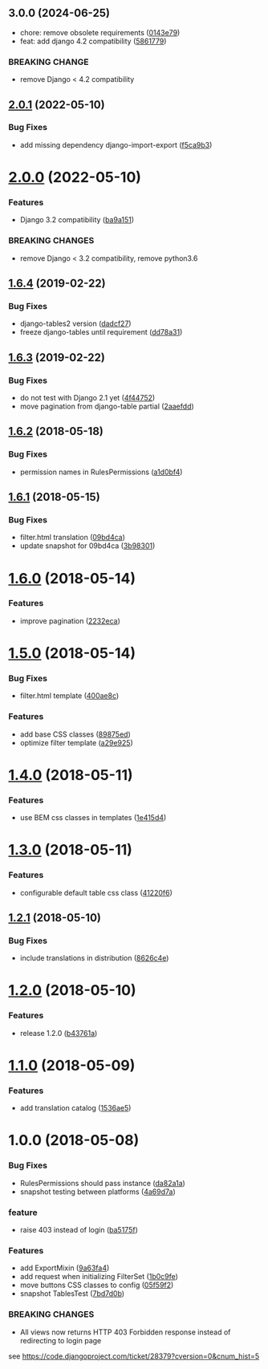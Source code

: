 ## 3.0.0 (2024-06-25)

* chore: remove obsolete requirements ([0143e79](https://github.com/bmihelac/django-cruds-mixins/commit/0143e79))
* feat: add django 4.2 compatibility ([5861779](https://github.com/bmihelac/django-cruds-mixins/commit/5861779))


### BREAKING CHANGE

* remove Django < 4.2 compatibility


## [2.0.1](https://github.com/bmihelac/django-cruds-mixins/compare/v2.0.0...v2.0.1) (2022-05-10)


### Bug Fixes

* add missing dependency django-import-export ([f5ca9b3](https://github.com/bmihelac/django-cruds-mixins/commit/f5ca9b3dc55eb40bc1496076fa0bb4df8c3b66ed))

# [2.0.0](https://github.com/bmihelac/django-cruds-mixins/compare/v1.6.4...v2.0.0) (2022-05-10)


### Features

* Django 3.2 compatibility ([ba9a151](https://github.com/bmihelac/django-cruds-mixins/commit/ba9a15180c3c0ddaea7bdcbe80f9f8fdcc30a4eb))


### BREAKING CHANGES

* remove Django < 3.2 compatibility, remove python3.6

## [1.6.4](https://github.com/bmihelac/django-cruds-mixins/compare/v1.6.3...v1.6.4) (2019-02-22)


### Bug Fixes

* django-tables2 version ([dadcf27](https://github.com/bmihelac/django-cruds-mixins/commit/dadcf27))
* freeze django-tables until requirement ([dd78a31](https://github.com/bmihelac/django-cruds-mixins/commit/dd78a31))

## [1.6.3](https://github.com/bmihelac/django-cruds-mixins/compare/v1.6.2...v1.6.3) (2019-02-22)


### Bug Fixes

* do not test with Django 2.1 yet ([4f44752](https://github.com/bmihelac/django-cruds-mixins/commit/4f44752))
* move pagination from django-table partial ([2aaefdd](https://github.com/bmihelac/django-cruds-mixins/commit/2aaefdd))

<a name="1.6.2"></a>
## [1.6.2](https://github.com/bmihelac/django-cruds-mixins/compare/v1.6.1...v1.6.2) (2018-05-18)


### Bug Fixes

* permission names in RulesPermissions ([a1d0bf4](https://github.com/bmihelac/django-cruds-mixins/commit/a1d0bf4))

<a name="1.6.1"></a>
## [1.6.1](https://github.com/bmihelac/django-cruds-mixins/compare/v1.6.0...v1.6.1) (2018-05-15)


### Bug Fixes

* filter.html translation ([09bd4ca](https://github.com/bmihelac/django-cruds-mixins/commit/09bd4ca))
* update snapshot for 09bd4ca ([3b98301](https://github.com/bmihelac/django-cruds-mixins/commit/3b98301))

<a name="1.6.0"></a>
# [1.6.0](https://github.com/bmihelac/django-cruds-mixins/compare/v1.5.0...v1.6.0) (2018-05-14)


### Features

* improve pagination ([2232eca](https://github.com/bmihelac/django-cruds-mixins/commit/2232eca))

<a name="1.5.0"></a>
# [1.5.0](https://github.com/bmihelac/django-cruds-mixins/compare/v1.4.0...v1.5.0) (2018-05-14)


### Bug Fixes

* filter.html template ([400ae8c](https://github.com/bmihelac/django-cruds-mixins/commit/400ae8c))


### Features

* add base CSS classes ([89875ed](https://github.com/bmihelac/django-cruds-mixins/commit/89875ed))
* optimize filter template ([a29e925](https://github.com/bmihelac/django-cruds-mixins/commit/a29e925))

<a name="1.4.0"></a>
# [1.4.0](https://github.com/bmihelac/django-cruds-mixins/compare/v1.3.0...v1.4.0) (2018-05-11)


### Features

* use BEM css classes in templates ([1e415d4](https://github.com/bmihelac/django-cruds-mixins/commit/1e415d4))

<a name="1.3.0"></a>
# [1.3.0](https://github.com/bmihelac/django-cruds-mixins/compare/v1.2.1...v1.3.0) (2018-05-11)


### Features

* configurable default table css class ([41220f6](https://github.com/bmihelac/django-cruds-mixins/commit/41220f6))

<a name="1.2.1"></a>
## [1.2.1](https://github.com/bmihelac/django-cruds-mixins/compare/v1.2.0...v1.2.1) (2018-05-10)


### Bug Fixes

* include translations in distribution ([8626c4e](https://github.com/bmihelac/django-cruds-mixins/commit/8626c4e))

<a name="1.2.0"></a>
# [1.2.0](https://github.com/bmihelac/django-cruds-mixins/compare/v1.1.0...v1.2.0) (2018-05-10)


### Features

* release 1.2.0 ([b43761a](https://github.com/bmihelac/django-cruds-mixins/commit/b43761a))

<a name="1.1.0"></a>
# [1.1.0](https://github.com/bmihelac/django-cruds-mixins/compare/v1.0.0...v1.1.0) (2018-05-09)


### Features

* add translation catalog ([1536ae5](https://github.com/bmihelac/django-cruds-mixins/commit/1536ae5))

<a name="1.0.0"></a>
# 1.0.0 (2018-05-08)


### Bug Fixes

* RulesPermissions should pass instance ([da82a1a](https://github.com/bmihelac/django-cruds-mixins/commit/da82a1a))
* snapshot testing between platforms ([4a69d7a](https://github.com/bmihelac/django-cruds-mixins/commit/4a69d7a))


### feature

* raise 403 instead of login ([ba5175f](https://github.com/bmihelac/django-cruds-mixins/commit/ba5175f))


### Features

* add ExportMixin ([9a63fa4](https://github.com/bmihelac/django-cruds-mixins/commit/9a63fa4))
* add request when initializing FilterSet ([1b0c9fe](https://github.com/bmihelac/django-cruds-mixins/commit/1b0c9fe))
* move buttons CSS classes to config ([05f59f2](https://github.com/bmihelac/django-cruds-mixins/commit/05f59f2))
* snapshot TablesTest ([7bd7d0b](https://github.com/bmihelac/django-cruds-mixins/commit/7bd7d0b))


### BREAKING CHANGES

* All views now returns HTTP 403 Forbidden response
instead of redirecting to login page

see https://code.djangoproject.com/ticket/28379?cversion=0&cnum_hist=5
